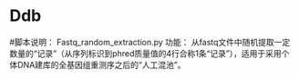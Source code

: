 # Ddb

#脚本说明：
Fastq_random_extraction.py
功能：
从fastq文件中随机提取一定数量的“记录”（从序列标识到phred质量值的4行合称1条“记录”），适用于采用个体DNA建库的全基因组重测序之后的“人工混池”。
